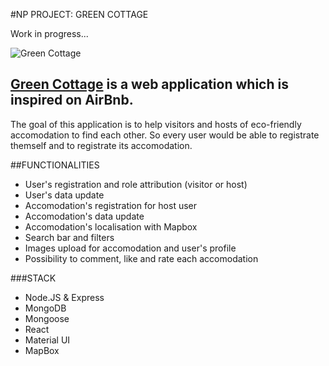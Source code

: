 #NP PROJECT: GREEN COTTAGE 

Work in progress...

![Green Cottage](/screenshots/greencottage.png)

## [Green Cottage](https://green-cottages.herokuapp.com/) is a web application which is inspired on AirBnb. 
The goal of this application is to help visitors and hosts of eco-friendly accomodation to find each other. So every user would be able to registrate themself and to registrate its accomodation. 

##FUNCTIONALITIES
- User's registration and role attribution (visitor or host)
- User's data update
- Accomodation's registration for host user
- Accomodation's data update
- Accomodation's localisation with Mapbox
- Search bar and filters
- Images upload for accomodation and user's profile
- Possibility to comment, like and rate each accomodation

###STACK
- Node.JS & Express
- MongoDB
- Mongoose
- React
- Material UI
- MapBox